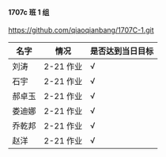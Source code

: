#### 1707c 班 1 组

https://github.com/qiaoqianbang/1707C-1.git

| 名字   | 情况      | 是否达到当日目标 |
| ------ | --------- | ---------------- |
| 刘涛   | 2-21 作业 | √                |
| 石宇   | 2-21 作业 | √                |
| 郝卓玉 | 2-21 作业 | √                |
| 娄迪娜 | 2-21 作业 | √                |
| 乔乾邦 | 2-21 作业 | √                |
| 赵洋   | 2-21 作业 | √                |
